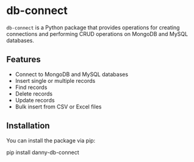 # db-connect

`db-connect` is a Python package that provides operations for creating connections and performing CRUD operations on MongoDB and MySQL databases.

## Features

- Connect to MongoDB and MySQL databases
- Insert single or multiple records
- Find records
- Delete records
- Update records
- Bulk insert from CSV or Excel files

## Installation

You can install the package via pip:

pip install danny-db-connect

## 

